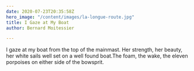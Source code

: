 ```yaml
---
date: 2020-07-23T20:35:58Z
hero_image: "/content/images/la-longue-route.jpg"
title: I Gaze at My Boat
author: Bernard Moitessier

---
```

I gaze at my boat from the top of the mainmast. Her strength, her beauty, her white sails well set on a well found boat.The foam, the wake, the eleven porpoises on either side of the bowsprit.